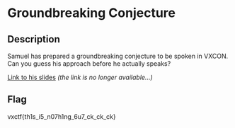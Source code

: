 Groundbreaking Conjecture
===

## Description

Samuel has prepared a groundbreaking conjecture to be spoken in VXCON.  Can you guess his approach before he actually speaks?

[Link to his slides](https://docs.google.com/presentation/d/1X8h03r-egBTlokZsxJKZxQs1S7Nqy-U0nNRXnD1u4ac) _(the link is no longer available...)_

## Flag

vxctf{th1s_i5_n07h1ng_6u7_ck_ck_ck}
